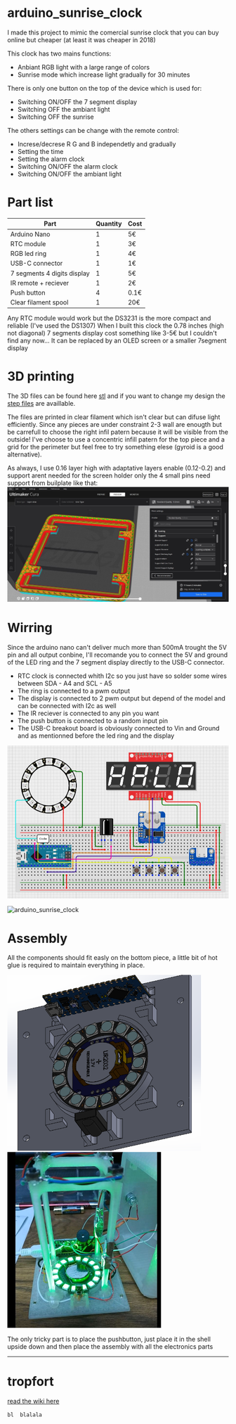# arduino_sunrise_clock
I made this project to mimic the comercial sunrise clock that you can buy online but cheaper (at least it was cheaper in 2018)

This clock has two mains functions: 
- Anbiant RGB light with a large range of colors
- Sunrise mode which increase light gradually for 30 minutes

There is only one button on the top of the device which is used for:
- Switching ON/OFF the 7 segment display
- Switching OFF the ambiant light 
- Switching OFF the sunrise 

The others settings can be change with the remote control:
- Increse/decrese R G and B independetly and gradually
- Setting the time
- Setting the alarm clock
- Switching ON/OFF the alarm clock
- Switching ON/OFF the ambiant light

# Part list
| Part | Quantity | Cost |
|- | - | - |
| Arduino Nano | 1 | 5€ |
| RTC module | 1 | 3€ |
| RGB led ring | 1 | 4€ |
| USB-C connector | 1 | 1€ |
| 7 segments 4 digits display | 1 | 5€ |
| IR remote + reciever | 1 | 2€ |
| Push button | 4 | 0.1€ |
| Clear filament spool | 1 | 20€ |

Any RTC module would work but the DS3231 is the more compact and reliable (I've used the DS1307)
When I built this clock the 0.78 inches (high not diagonal) 7 segments display cost something like 3-5€ but I couldn't find any now...
It can be replaced by an OLED screen or a smaller 7segment display 


# 3D printing

The 3D files can be found here [stl](3D/stl) and if you want to change my design the [step files](3D/step) are availlable.

The files are printed in clear filament which isn't clear but can difuse light efficiently.
Since any pieces are under constraint 2-3 wall are enougth but be carrefull to choose the right infil patern because it will be visible from the outside! 
I've choose to use a concentric infill patern for the top piece and a grid for the perimeter but feel free to try something elese (gyroid is a good alternative).

As always, I use 0.16 layer high with adaptative layers enable (0.12-0.2) and support arent needed for the screen holder only the 4 small pins need support from builplate like that:
![arduino_sunrise_clock](img/3dprintig.JPG)


# Wirring

Since the arduino nano can't deliver much more than 500mA trought the 5V pin and all output conbine, I'll recomande you to connect the 5V and ground of the LED ring and the 7 segment display directly to the USB-C connector.

- RTC clock is connected whith I2c so you just have so solder some wires between SDA - A4 and SCL - A5
- The ring is connected to a pwm output 
- The display is connected to 2 pwm output but depend of the model and can be connected with I2c as well
- The IR reciever is connected to any pin you want
- The push button is connected to a random input pin
- The USB-C breakout board is obviously connected to Vin and Ground and as mentionned before the led ring and the display

![arduino_sunrise_clock](img/schematic.JPG)

![arduino_sunrise_clock](img/IMG_20221128_103148.jpg)


# Assembly

All the components should fit easly on the bottom piece, a little bit of hot glue is required to maintain everything in place.


<img src="img/bottomassembly2.png"  height="400"><img src="img/final.JPG" height="400">

The only tricky part is to place the pushbutton, just place it in the shell upside down and then place the assembly with all the electronics parts



---
# tropfort
[read the wiki here](https://github.com/index-machines/index/wiki)
```
bl  blalala
```

